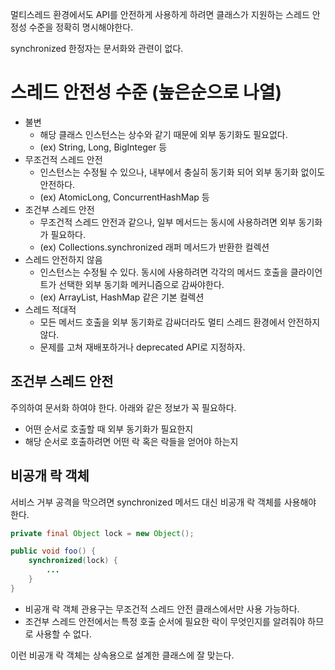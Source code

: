 멀티스레드 환경에서도 API를 안전하게 사용하게 하려면 클래스가 지원하는 스레드 안정성 수준을 정확히 명시해야한다.

synchronized 한정자는 문서화와 관련이 없다.

# 스레드 안전성 수준 (높은순으로 나열)

- 불변
    - 해당 클래스 인스턴스는 상수와 같기 때문에 외부 동기화도 필요없다.
    - (ex) String, Long, BigInteger 등
- 무조건적 스레드 안전
    - 인스턴스는 수정될 수 있으나, 내부에서 충실히 동기화 되어 외부 동기화 없이도 안전하다.
    - (ex) AtomicLong, ConcurrentHashMap 등
- 조건부 스레드 안전
    - 무조건적 스레드 안전과 같으나, 일부 메서드는 동시에 사용하려면 외부 동기화가 필요하다.
    - (ex) Collections.synchronized 래퍼 메서드가 반환한 컬렉션
- 스레드 안전하지 않음
    - 인스턴스는 수정될 수 있다. 동시에 사용하려면 각각의 메서드 호출을 클라이언트가 선택한 외부 동기화 메커니즘으로 감싸야한다.
    - (ex) ArrayList, HashMap 같은 기본 컬렉션
- 스레드 적대적
    - 모든 메서드 호출을 외부 동기화로 감싸더라도 멀티 스레드 환경에서 안전하지 않다.
    - 문제를 고쳐 재배포하거나 deprecated API로 지정하자.

## 조건부 스레드 안전

주의하여 문서화 하여야 한다. 아래와 같은 정보가 꼭 필요하다.

- 어떤 순서로 호출할 때 외부 동기화가 필요한지
- 해당 순서로 호출하려면 어떤 락 혹은 락들을 얻어야 하는지

## 비공개 락 객체

서비스 거부 공격을 막으려면 synchronized 메서드 대신 비공개 락 객체를 사용해야 한다.

```java
private final Object lock = new Object();

public void foo() {
	synchronized(lock) {
		...
	}
}
```

- 비공개 락 객체 관용구는 무조건적 스레드 안전 클래스에서만 사용 가능하다.
- 조건부 스레드 안전에서는 특정 호출 순서에 필요한 락이 무엇인지를 알려줘야 하므로 사용할 수 없다.

이런 비공개 락 객체는 상속용으로 설계한 클래스에 잘 맞는다.
